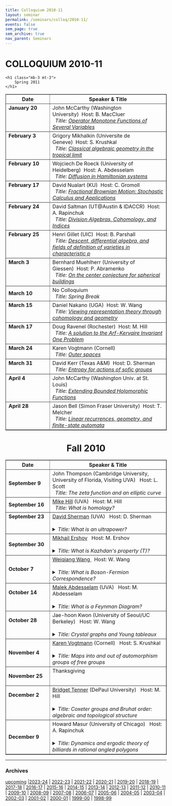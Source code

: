 ```yaml
---
title: Colloquium 2010-11
layout: seminar
permalink: /seminars/colloq/2010-11/
events: false
sem_page: true
sem_archive: true
nav_parent: Seminars
---
```


<h1 class="mt-2 mb-4">COLLOQUIUM 2010-11</h1>


    <h1 class="mb-3 mt-3">
        Spring 2011
    </h1>


<table border="no" width="97%" cellpadding="3">
    <thead>
        <tr>
            <th width="120">Date</th>
            <th>Speaker &amp; Title</th>
        </tr>
    </thead>
<tbody>

<tr>
	<td valign="top"><b>January 20</b></td>
	<td>John McCarthy (Washington University)&nbsp;&nbsp;<span class="small">Host: B. MacCluer</span><br />
	 &nbsp;&nbsp;<i>Title: <a href="javascript:Toggle('January 20')">Operator Monotone Functions of Several Variables</a></i>
<p id="January 20" style="display:none;">Self-adjoint $n$-by-$n$ matrices have a natural partial ordering, namely $ A \leq B $ if the matrix $ B-A$ is positive semi-definite.<br /><br />In 1934 K. Loewner characterized functions that preserve this ordering; these functions are called $n$-matrix monotone. The condition depends on the dimension $n$, but if a function is $n$-matrix monotone for all $n$, then it must extend analytically to a function that maps the upper half-plane to itself.<br /><br />I will describe Loewner's results, and then discuss what happens if one wants to characterize functions $f$ of two (or more) variables that are matrix monotone in the following sense: If $ A = (A_1, A_2)$ and $B = (B_1,B_2)$ are pairs of commuting self-adjoint $n$-by-$n$ matrices, with $A_1 \leq B_1 $ and $A_2 \leq B_2$, then $f(A) \leq f (B)$.<br /><br />This talk is based on joint work with Jim Agler and Nicholas Young.</p></td>
</tr>

<tr>
	<td valign="top"><b>February 3</b></td>
	<td>Grigory Mikhalkin (Universite de Geneve)&nbsp;&nbsp;<span class="small">Host: S. Krushkal</span><br />
	 &nbsp;&nbsp;<i>Title: <a href="javascript:Toggle('February 3')">Classical algebraic geometry in the tropical limit</a></i>
<p id="February 3" style="display:none;">Algebraic Geometry is one of the oldest and most central areas<br />in Mathematics. Looking at it from different angles may result in<br />quite different pictures. In this talk we'll take a tropical viewpoint.<br /><br />This is a point of view which ignores the phase of a complex<br />number (or the sign of a real number). There is a correspondence<br />principle between complex and tropical objects (which is related<br />to the correspondence principle in Quantum Mechanics). In the<br />talk we will consider some instances of this correspondence.<br /><br /></p></td>
</tr>

<tr>
	<td valign="top"><b>February 10</b></td>
	<td>Wojciech De Roeck (University of Heidelberg)&nbsp;&nbsp;<span class="small">Host: A. Abdesselam</span><br />
	 &nbsp;&nbsp;<i>Title: <a href="javascript:Toggle('February 10')">Diffusion in Hamiltonian systems</a></i>
<p id="February 10" style="display:none;">Whereas Hamiltonian dynamics (be it described by Newton's or Schr̦dinger's equation) is time-reversible, most phenomena in our macroscopic world are clearly irreversible.  On the level of theoretical phyiscs, this dichotomy between micro and macro is well-understood since the work of Boltzmann. However, the mathematical questions it raises, remain largely unsolved. Despite progress in the field of dynamical systems and quantum field theory, there are still only a few systems in which we can prove that irreversible behaviour like return to equilibrium, diffusion, friction, actually occur. I will present an overview and some recent progress.</p></td>
</tr>

<tr>
	<td valign="top"><b>February 17</b></td>
	<td>David Nualart (KU)&nbsp;&nbsp;<span class="small">Host: C. Gromoll</span><br />
	 &nbsp;&nbsp;<i>Title: <a href="javascript:Toggle('February 17')">Fractional Brownian Motion: Stochastic Calculus and Applications</a></i>
<p id="February 17" style="display:none;">The fractional Brownian motion is a centered self-similar Gaussian process with stationary increments, which depends on a parameter H in (0,1) called the Hurst index. In  this talk we will describe some basic properties of the fractional Brownian motion, and we  will analyze different approaches to construct a stochastic calculus with respect to this process using path-wise techniques, Riemann sums  and Malliavin calculus. We will  also present some  recent results on the  existence and uniqueness of solutions and numerical approximations for stochastic differential equations driven by a fractional Brownian motion.</p></td>
</tr>

<tr>
	<td valign="top"><b>February 24</b></td>
	<td>David Saltman (UT@Austin & IDACCR)&nbsp;&nbsp;<span class="small">Host: A. Rapinchuk</span><br />
	 &nbsp;&nbsp;<i>Title: <a href="javascript:Toggle('February 24')">Division Algebras, Cohomology, and Indices</a></i>
<p id="February 24" style="display:none;">The study of division algebras, meaning noncommutative ``fields'' finite over their center, is greatly enhanced by their correspondence with Brauer group elements and thereby with etale or Galois cohomology. But often the interesting properties of division algebras, like their degree or index (really their ``size''), is difficult or impossible to discern from the cohomology. Despite this there are results about indices over surfaces of various sorts, associated applications, and just a hint of a general theory. Of course there are many more interesting conjectures and questions without answers.</p></td>
</tr>

<tr>
	<td valign="top"><b>February 25</b></td>
	<td>Henri Gillet (UIC)&nbsp;&nbsp;<span class="small">Host: B. Parshall</span><br />
	 &nbsp;&nbsp;<i>Title: <a href="javascript:Toggle('February 25')">Descent, differential algebra, and fields of definition of varieties in characteristic p</a></i>
<p id="February 25" style="display:none;">If $X$ is a projective algebraic variety defined over an algebraically closed field $F$ of characteristic zero, then there is a unique minimal (algebraically closed) subfield $F_0$ of $F$ such that $X$ is isomorphic to a variety defined over $F_0$. In this talk, I shall discuss whether there are analogous results in characteristic p.<br /><br />Such questions arise in proofs of the geometric version of the Mordell conjecture. (Recall that the original Mordell conjecture asserts that a curve of genus at least 2 defined over a number field has only finitely many rational points).<br /><br />I will start by giving an overview of the theory of descent from a number of perspectives, sketch a proof of the characteristic zero result (which is to some extent "well known") and then discuss what happens in characteristic p. Along the way, I shall also mention various notions of Galois theory for purely inseparable extensions.<br /><br /></p></td>
</tr>

<tr>
	<td valign="top"><b>March 3</b></td>
	<td>Bernhard Muehlherr (University of Giessen)&nbsp;&nbsp;<span class="small">Host: P. Abramenko</span><br />
	 &nbsp;&nbsp;<i>Title: <a href="javascript:Toggle('March 3')">On the center conjecture for spherical buildings</a></i>
<p id="March 3" style="display:none;">The original motivation for the theory of buildings was to provide a purely combinatorial approach to semi-simple algebraic groups. Indeed, one of the first non-trivial applications of this theory was a combinatorial proof of an earlier version of the Borel-Tits theorem. This proof was indicated by Tits in 1962, but not written up in detail, because there was a more efficient approach for the final result using completely different tools. However, the original geometric ideas regained interest through the work of Serre on complete reducibility of spherical buildings which lead him to promote a question which became known as the 'center conjecture'.<br /><br />There are several versions of the center conjecture, and its 'simplicial version' has been proved in joint work with Tits for classical groups in 2006. The remaining exceptional -- and considerably more difficult -- cases have been treated by Leeb and Ramos-Cuevas in 2009.<br /><br />In the first part of my talk I intend to explain the center conjecture for projective spaces and to say something about its history. In the second part I want to present the main ideas of a new proof of the simplicial version of the center conjecture which I found recently in joint work with R. Weiss. It is considerably shorter than the existing proof and has also the advantage that it works uniformly for all types.</p></td>
</tr>

<tr>
	<td><b>March 10</b></td>
	<td>No Colloquium&nbsp;&nbsp;<span class="small"></span><br />
	 &nbsp;&nbsp;<i>Title: Spring Break</i></td>
</tr>

<tr>
	<td valign="top"><b>March 15</b></td>
	<td>Daniel Nakano (UGA)&nbsp;&nbsp;<span class="small">Host: W. Wang</span><br />
	 &nbsp;&nbsp;<i>Title: <a href="javascript:Toggle('March 15')">Viewing representation theory through cohomology and geometry</a></i>
<p id="March 15" style="display:none;">Representation theory emerged about 100 years ago with the pioneering work of Frobenius and Schur, and has become a central area of  mathematics because of its connections to combinatorics, algebraic geometry, number theory, and applications to physics. Cohomology theories were developed throughout the 20th century by topologists to construct algebraic invariants for the investigation of manifolds and topological spaces. Cohomology was also defined for algebraic structures like groups and Lie algebras to find the possible ways in which their representations can be glued together. <br /><br />In my talk I will demonstrate how cohomology theories for algebraic structures can be used to reintroduce ambient geometric structures into the picture. These methods have their origins in finite group cohomology. Later in the talk, I will present new applications of these ideas to "categorifying" the important long standing combinatorial notions of defect and atypicality developed by Kac and Wakimoto for Lie superalgebras. Moreover, as another application, I will present recent results on the realization of support varieties for irreducible representations for the small quantum group through the nilpotent cone (ambient geometry) with connections to the Lusztig Character Formula and the properties of Kazhdan-Lusztig polynomials.</p></td>
</tr>

<tr>
	<td valign="top"><b>March 17</b></td>
	<td>Doug Ravenel (Rochester)&nbsp;&nbsp;<span class="small">Host: M. Hill</span><br />
	 &nbsp;&nbsp;<i>Title: <a href="javascript:Toggle('March 17')">A solution to the Arf-Kervaire Invariant One Problem</a></i>
<p id="March 17" style="display:none;">In 2009 Mike Hill, Mike Hopkins and I solved the Kervaire invariant problem in stable homotopy theory.  In the first talk I will describe the history of the problem beginning with Pontryagin's work on the homotopy groups of spheres in the 1930s and Kervaire-Milnor's work on exotic spheres in the 1960s.</p></td>
</tr>

<tr>
	<td valign="top"><b>March 24</b></td>
	<td>Karen Vogtmann (Cornell)&nbsp;&nbsp;<span class="small"></span><br />
	 &nbsp;&nbsp;<i>Title: <a href="javascript:Toggle('March 24')">Outer spaces</a></i>
<p id="March 24" style="display:none;">Many classical families of groups, including arithmetic groups, surface mapping class groups and automorphism groups of free groups, are studied by considering the Geometry, Topology of their actions on nice contractible spaces.  In the case of the group Out(F_n) of outer automorphisms of a free group the appropriate space is known as Outer space.  I will describe Outer space, show how it is used to obtain information about Out(F_n) and then indicate how these ideas have recently been used to study a wider class of automorphism groups.</p></td>
</tr>

<tr>
	<td valign="top"><b>March 31</b></td>
	<td>David Kerr (Texas A&M)&nbsp;&nbsp;<span class="small">Host: D. Sherman</span><br />
	 &nbsp;&nbsp;<i>Title: <a href="javascript:Toggle('March 31')">Entropy for actions of sofic groups</a></i>
<p id="March 31" style="display:none;">In the late 1950s Kolmogorov introduced the concept of entropy into ergodic theory using ideas from information theory. Entropy has since become  a pervasive presence in dynamics, and as originally conceived by Kolmogorov it was ultimately seen to apply most generally to actions of amenable groups, for which one can average over partial orbits in a way that produces a meaningful invariant.<br /><br />Recently Lewis Bowen showed, quite surprisingly, that this theory of entropy can be vastly extended to the realm of actions of countable sofic groups. Soficity is a much weaker kind of finite approximation property than amenability, and in fact it is unknown whether there exists a countable group that is not sofic. The definition of entropy in this case required a new strategy that replaces the information-theoretic perspective with the statistical-mechanical idea of counting discrete models. Hanfeng Li and I have subsequently developed an alternative and more general approach to sofic entropy that uses operator algebras in an unexpectedly essential way. I will describe all of these developments and discuss some examples that also connect to operator algebras in a different way.</p></td>
</tr>

<tr>
	<td valign="top"><b>April 4</b></td>
	<td>John McCarthy (Washington Univ. at St. Louis)&nbsp;&nbsp;<span class="small"></span><br />
	 &nbsp;&nbsp;<i>Title: <a href="javascript:Toggle('April 4')">Extending Bounded Holomorphic Functions</a></i>
<p id="April 4" style="display:none;">Suppose $V$ is a subvariety of the bidisk, $\{ (z,w) \in {\mathcal C}^2 : |z| < 1, |w| < 1 \}$. Does every holomorphic function $f$ on $V$ have an extension to a holomorphic function $F$ on the whole bidisk? The answer is yes; this is a special case of a celebrated theorem of H. Cartan in 1951.<br /><br />Now suppose in addition that the range of $f$ lies in the open unit disk; can $F$ always be chosen so that it also takes values in the disk? The answer now depends on the geometry of $V$.<br /><br />I shall discuss how the problem arises, and what the solution is.</p></td>
</tr>

<tr>
	<td valign="top"><b>April 28</b></td>
	<td>Jason Bell (Simon Fraser University)&nbsp;&nbsp;<span class="small">Host: T. Melcher</span><br />
	 &nbsp;&nbsp;<i>Title: <a href="javascript:Toggle('April 28')">Linear recurrences, geometry, and finite-state automata</a></i>
<p id="April 28" style="display:none;">The Skolem-Mahler-Lech theorem is a well-known theorem from number theory which says that if $f(n)$ satisfies a linear recurrence over a field of characteristic $0$, then the set of $n$ for which $f(n)$ is equal to zero is a finite union of infinite arithmetic progressions along with a finite set.  We show how this theorem can be recast geometrically and is connected to the dynamical Mordell-Lang problem in arithmetic dynamics.  In addition, we consider what happens if $f(n)$ satisfies a recurrence over a field of characteristic $p>0$.  In this case, Derksen has shown that the conclusion does not hold, but that a beautiful characterization can be given in terms of finite-state automata, and we describe Derksen's work.  (Part of this talk involves joint work with Dragos Ghioca and Tom Tucker.)</p></td>
</tr>
</tbody>
</table>

<center>
<h1 class="mb-3 mt-3">
Fall 2010
</h1>

</center>

<table border="no" WIDTH="97%" CELLPADDING="3">
<thead>
    <tr>
    <th width="120" valign="top">Date</th>
    <th>Speaker &amp; Title</th>
    </tr>
</thead>
<tbody>
<tr>
    <td>
        <b>September 9</b>
    </td>
    <td>
        John Thompson (Cambridge University, University of Florida, Visiting UVA) &nbsp;&nbsp;<span class="small">Host: L. Scott</span><br />
        &nbsp;&nbsp;<i>Title: The zeta function and an elliptic curve</i>
    </td>
</tr>

<tr>
    <td>
        <b>September 16</b>
    </td>
    <td>
        <a href="http://people.virginia.edu/~mah7cd/">Mike Hill</a> (UVA) &nbsp;&nbsp;<span class="small">Host: M. Hill</span><br />
        &nbsp;&nbsp;<i>Title: What is homology?</i>
    </td>
</tr>

<TR>
<TD valign="top">
<B>September 23</B>
</td>
<td>
<a href="http://people.virginia.edu/~des5e/">David Sherman</a> (UVA) &nbsp;&nbsp;<span class="small">Host: D. Sherman</span><br>
&nbsp;&nbsp;<details><summary><i>Title: What is an ultrapower?</i></summary>  The classical ultrapower is a fundamental construction in logic, where it plays a role in several striking, easy-to-understand theorems about algebraic structures. There are also versions of the ultrapower construction for analytic structures such as Banach spaces, but these do not satisfy the same theorems until the underlying logic is also made more analytic. This talk will overlap by about half with one I gave in the algebra seminar last spring. I presume no familiarity with logic.
</details>
</TD></TR>

<TR>
    <td>
        <B>September 30</B>
    </td>
    <td>
<a href="http://people.virginia.edu/~mve2x/">Mikhail Ershov</a>
 &nbsp;&nbsp;<span class="small">Host: M. Ershov</span><br>
&nbsp;&nbsp;<details><summary><i>Title: What is Kazhdan's property (T)?</i></summary>   Property (T) is a representation-theoretic notion defined by Kazhdan in 1967. Originally introduced merely as a tool for studying lattices in Lie groups, property (T) quickly turned into a major research direction with many connections outside of group theory and representation theory. In this talk, I plan to define property (T), describe (in very general terms) basic techniques for proving / disproving property (T), and discuss some of its basic applications, mainly in combinatorics.
</details>

</TD></TR>

<TR><td>

<B>October 7</B>
</td>
<td>
<a href="http://www.math.virginia.edu/people/ww9c">
  Weiqiang Wang
</a>
 &nbsp;&nbsp;<span class="small">Host: W. Wang</span><br>
&nbsp;&nbsp;<details><summary><i>Title: What is Boson-Fermion Correspondence?</i></summary>  The answers depend on whom you talk to. The boson-fermion correspondence has roots in math physics. It can be turned into a new approach to the character tables and representations of the symmetric groups. It offers another view toward the combinatorics of partitions. It also provides a module theoretic framework [categorification] for the celebrated Jacobi triple product identity.
</details>

</TD></TR>

<TR><TD VALIGN="top">

<B>October 14</B>
</td>
<td valign="top">
<!-- <a href=" ">  -->
<a href="http://people.virginia.edu/~aa4cr/">Malek Abdesselam</a> (UVA)
<!--</a>-->
 &nbsp;&nbsp;<span class="small">Host: M. Abdesselam</span><br>
&nbsp;&nbsp;<details><summary><i>Title: What is a Feynman Diagram?</i></summary>There are many viable answers to this question. Mine is: a finite combinatorial structure which encodes an algebraic expression given by contraction of indices, starting from a collection of elementary tensors. When seen in this way, Feynman diagrams turn out to be ubiquitous in mathematics and can shed light on questions in algebra as well as analysis. I will try to give a very selective sample of applications of this notion, starting with explicit series for solutions of systems of algebraic equations.
</details>

</TD></TR>

<TR><TD VALIGN="top">

<B>October 28</B>
</td>
<td valign="top">
<!-- <a href=" ">  -->
Jae-hoon Kwon
<!--</a>-->
(University of Seoul/UC Berkeley) &nbsp;&nbsp;<span class="small">Host: W. Wang</span><br>
&nbsp;&nbsp;<details><summary><i>Title: Crystal graphs and Young tableaux</i></summary>	A crystal graph is a combinatorial object associated with an integrable highest weight module over the quantum group of a Kac-Moody algebra. The purpose of this talk is to give an exposition on the relation between the classical combinatorics of Young tableaux and the crystal graphs of integrable $U_q(\mathfrak{gl}_n)$-modules, as an introduction to crystal base theory for those who are not familiar with this area.</details>

</TD></TR>


<tr>
    <td>
        <b>November 4</b>
    </td>
    <td>
        <a href="http://www.math.cornell.edu/~vogtmann/">Karen Vogtmann</a> (Cornell) &nbsp;&nbsp;<span class="small">Host: S. Krushkal</span><br />
        &nbsp;&nbsp;<details><summary><i>Title: Maps into and out of  automorphism groups of free groups</i></summary>  The contemporary study of mapping class groups and outer automophism groups of free groups is heavily influenced by the analogy between these groups and lattices in semisimple Lie groups. It can be proved that these groups are not lattices, so the fact that they share many properties with lattices is intriguing and somewhat mysterious. In this talk I will focus on properties of automorphism groups of free groups which echo the strong rigidity properties enjoyed by lattices, i.e. properties which severely restrict the possibilities for homomorphisms between lattices.
        </details>
    </td>
</tr>

<TR><TD VALIGN="top">

<B>November 25</B>
</td>
<td valign="top">
<!-- <a href=" ">  -->
Thanksgiving
<!--</a>-->
</TD></TR>


<TR><TD VALIGN="top">

<B>December 2</B>
</td>
    <td>
        <a href="http://math.depaul.edu/~bridget/">Bridget Tenner</a> (DePaul University) &nbsp;&nbsp;<span class="small">Host: M. Hill</span><br />
        &nbsp;&nbsp;<details><summary><i>Title: Coxeter groups and Bruhat order: algebraic and topological structure</i></summary>Coxeter groups are classical objects of interest to mathematicians in a variety of disciplines. One aspect of these systems is the study of a particular partial ordering of their elements, known as the Bruhat order.
        In this talk we explore several different structural aspects of Coxeter groups and of the Bruhat order, from both algebraic and topological perspectives. The results discussed will involve reduced words, permutation patterns, zonotopal tilings, order ideals, and the homotopy type of a particular cell complex. For example, recent work has uncovered significant links between permutation patterns, the reduced words of a permutation, and the interval structure of the Bruhat order. Among other things, this connection implies that a certain class of 2n-gons can be tiled by convex centrally symmetric 2k-gons iff k is 2 or n.</details>
    </td>
</TR>
<tr>
    <td><b>December 9</b></td>
    <td>
        Howard Masur (University of Chicago) &nbsp;&nbsp;<span class="small">Host: A. Rapinchuk</span><br />
        &nbsp;&nbsp;<details><summary><i>Title: Dynamics and ergodic theory of billiards in rational angled polygons</i></summary>An appealing example of a dynamical system is given by billiards in a polygon in the plane. The billiard ball moves at unit speed in a straight line and reflects off the sides with angle of reflection equal to angle of incidence. In dynamical systems one typically wants to study the long term behavior of orbits. In ergodic theory one asks if typical orbits are equidistributed. The case when the vertex angles are rational multiples of pi has been extensively studied. There is an unfolding process which converts the table into what is called a translation surface, and the billiard flow into a flow by straight lines on the surface. The unfolding of a square gives a torus and the flow is by straight lines on the torus, a subject that goes back to Kronecker and Weyl. In general one gets flows on higher genus surfaces. I will survey some of what is known in this subject.
</details>
    </td>
</tr>
</tbody>
</TABLE>

<hr />
<h3 class="mb-3">Archives</h3>

<p><a href="/seminars/colloq/">upcoming</a> |<a href="/seminars/colloq/2023-24/">2023-24</a> | <a href="/seminars/colloq/2022-23/">2022-23</a> | <a href="/seminars/colloq/2021-22/">2021-22</a> | <a href="/seminars/colloq/2020-21/">2020-21</a> | <a href="/seminars/colloq/2019-20/">2019-20</a> | <a href="/seminars/colloq/2018-19/">2018-19</a> | <a href="/seminars/colloq/2017-18/">2017-18</a> | <a href="/seminars/colloq/2016-17/">2016-17</a> |
    <a href="/seminars/colloq/2015-16/">2015-16</a> |
    <a href="/seminars/colloq/2014-15/">2014-15</a> |
    <a href="/seminars/colloq/2013-14/">2013-14</a> |
    <a href="/seminars/colloq/2012-13/">2012-13</a> |
    <a href="/seminars/colloq/2011-12/">2011-12</a> |
    <a href="/seminars/colloq/2010-11/">2010-11</a> |
    <a href="/seminars/colloq/2009-10/">2009-10</a> |
    <a href="/seminars/colloq/2008-09/">2008-09</a> |
    <a href="/seminars/colloq/2007-08/">2007-08</a> |
    <a href="/seminars/colloq/2006-07/">2006-07</a> |
    <a href="/seminars/colloq/2005-06/">2005-06</a> |
    <a href="/seminars/colloq/2004-05/">2004-05</a> |
    <a href="/seminars/colloq/2003-04/">2003-04</a> |
    <a href="/seminars/colloq/2002-03/">2002-03</a> |
    <a href="/seminars/colloq/2001-02/">2001-02</a> |
    <a href="/seminars/colloq/2000-01/">2000-01</a> |
    <a href="/seminars/colloq/1999-00/">1999-00</a> |
    <a href="/seminars/colloq/1998-99/">1998-99</a></p>


<script type="text/javascript">
function Toggle(abstractID) {
     var CurrentAbstract = document.getElementById(abstractID);
     if (CurrentAbstract.style.display == 'none') {
         CurrentAbstract.style.display = 'block';
     }
     else {
         CurrentAbstract.style.display = 'none';
     }
 }

 $(document).ready(function() {
     $("table").each(function() {
         $(this).find("tbody tr:odd").addClass("odd");
         $(this).find("tbody tr:even").addClass("even");
     });
 });
 </script>
